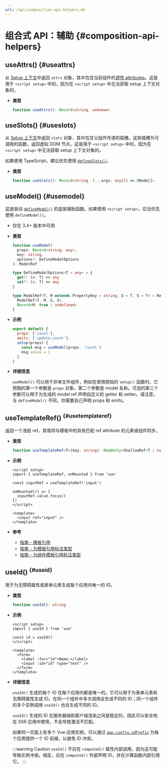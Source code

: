 ```yaml
---
url: /api/composition-api-helpers.md
---
```

# 组合式 API：辅助 {#composition-api-helpers}

## useAttrs() {#useattrs}

从 [Setup 上下文](/api/composition-api-setup#setup-context)中返回 `attrs` 对象，其中包含当前组件的[透传 attributes](/guide/components/attrs#fallthrough-attributes)。这是用于 `<script setup>` 中的，因为在 `<script setup>` 中无法获取 setup 上下文对象的。

- **类型**

  ```ts
  function useAttrs(): Record<string, unknown>
  ```

## useSlots() {#useslots}

从 [Setup 上下文](/api/composition-api-setup#setup-context)中返回 `slots` 对象，其中包含父组件传递的插槽。这些插槽为可调用的函数，返回虚拟 DOM 节点。这是用于 `<script setup>` 中的，因为在 `<script setup>` 中无法获取 setup 上下文对象的。

如果使用 TypeScript，建议优先使用 [`defineSlots()`](/api/sfc-script-setup#defineslots)。

- **类型**

  ```ts
  function useSlots(): Record<string, (...args: any[]) => VNode[]>
  ```

## useModel() {#usemodel}

这是驱动 [`defineModel()`](/api/sfc-script-setup#definemodel) 的底层辅助函数。如果使用 `<script setup>`，应当优先使用 `defineModel()`。

- 仅在 3.4+ 版本中可用

- **类型**

  ```ts
  function useModel(
    props: Record<string, any>,
    key: string,
    options?: DefineModelOptions
  ): ModelRef

  type DefineModelOptions<T = any> = {
    get?: (v: T) => any
    set?: (v: T) => any
  }

  type ModelRef<T, M extends PropertyKey = string, G = T, S = T> = Ref<G, S> & [
    ModelRef<T, M, G, S>,
    Record<M, true | undefined>
  ]
  ```

- **示例**

  ```js
  export default {
    props: ['count'],
    emits: ['update:count'],
    setup(props) {
      const msg = useModel(props, 'count')
      msg.value = 1
    }
  }
  ```

- **详细信息**

  `useModel()` 可以用于非单文件组件，例如在使用原始的 `setup()` 函数时。它预期的第一个参数是 `props` 对象，第二个参数是 model 名称。可选的第三个参数可以用于为生成的 model ref 声明自定义的 getter 和 setter。请注意，与 `defineModel()` 不同，你需要自己声明 props 和 emits。

## useTemplateRef() <sup class="vt-badge" data-text="3.5+" /> {#usetemplateref}

返回一个浅层 ref，其值将与模板中的具有匹配 ref attribute 的元素或组件同步。

- **类型**

  ```ts
  function useTemplateRef<T>(key: string): Readonly<ShallowRef<T | null>>
  ```

- **示例**

  ```vue
  <script setup>
  import { useTemplateRef, onMounted } from 'vue'

  const inputRef = useTemplateRef('input')

  onMounted(() => {
    inputRef.value.focus()
  })
  </script>

  <template>
    <input ref="input" />
  </template>
  ```

- **参考**
  - [指南 - 模板引用](/guide/essentials/template-refs)
  - [指南 - 为模板引用标注类型](/guide/typescript/composition-api#typing-template-refs) <sup class="vt-badge ts" />
  - [指南 - 为组件模板引用标注类型](/guide/typescript/composition-api#typing-component-template-refs) <sup class="vt-badge ts" />

## useId() <sup class="vt-badge" data-text="3.5+" /> {#useid}

用于为无障碍属性或表单元素生成每个应用内唯一的 ID。

- **类型**

  ```ts
  function useId(): string
  ```

- **示例**

  ```vue
  <script setup>
  import { useId } from 'vue'

  const id = useId()
  </script>

  <template>
    <form>
      <label :for="id">Name:</label>
      <input :id="id" type="text" />
    </form>
  </template>
  ```

- **详细信息**

  `useId()` 生成的每个 ID 在每个应用内都是唯一的。它可以用于为表单元素和无障碍属性生成 ID。在同一个组件中多次调用会生成不同的 ID；同一个组件的多个实例调用 `useId()` 也会生成不同的 ID。

  `useId()` 生成的 ID 在服务器端和客户端渲染之间是稳定的，因此可以安全地在 SSR 应用中使用，不会导致激活不匹配。

  如果同一页面上有多个 Vue 应用实例，可以通过 [`app.config.idPrefix`](/api/application#app-config-idprefix) 为每个应用提供一个 ID 前缀，以避免 ID 冲突。

  :::warning Caution
  `useId()` 不应在 `computed()` 属性内部调用，因为这可能导致实例冲突。相反，应在 `computed()` 外部声明 ID，并在计算函数内部引用它。
  :::
